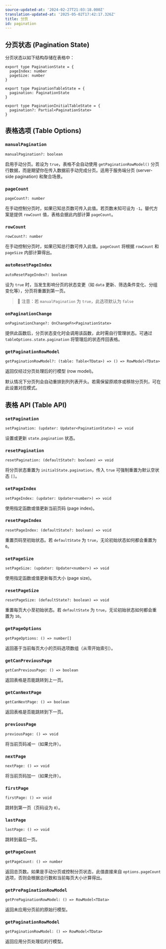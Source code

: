```yaml
---
source-updated-at: '2024-02-27T21:03:18.000Z'
translation-updated-at: '2025-05-02T17:42:17.326Z'
title: 分页
id: pagination
---
```

## 分页状态 (Pagination State)

分页状态以如下结构存储在表格中：

```tsx
export type PaginationState = {
  pageIndex: number
  pageSize: number
}

export type PaginationTableState = {
  pagination: PaginationState
}

export type PaginationInitialTableState = {
  pagination?: Partial<PaginationState>
}
```

## 表格选项 (Table Options)

### `manualPagination`

```tsx
manualPagination?: boolean
```

启用手动分页。若设为 `true`，表格不会自动使用 `getPaginationRowModel()` 分页行数据，而是期望你在传入数据前手动完成分页。适用于服务端分页 (server-side pagination) 和聚合场景。

### `pageCount`

```tsx
pageCount?: number
```

在手动控制分页时，如果已知总页数可传入此值。若页数未知可设为 `-1`。替代方案是提供 `rowCount` 值，表格会据此内部计算 `pageCount`。

### `rowCount`

```tsx
rowCount?: number
```

在手动控制分页时，如果已知总行数可传入此值。`pageCount` 将根据 `rowCount` 和 `pageSize` 内部计算得出。

### `autoResetPageIndex`

```tsx
autoResetPageIndex?: boolean
```

设为 `true` 时，当发生影响分页的状态变更（如 `data` 更新、筛选条件变化、分组变化等），分页将重置到第一页。

> 🧠 注意：若 `manualPagination` 为 `true`，此选项默认为 `false`

### `onPaginationChange`

```tsx
onPaginationChange?: OnChangeFn<PaginationState>
```

提供此函数后，分页状态变化时会调用该函数，此时需自行管理状态。可通过 `tableOptions.state.pagination` 将管理后的状态传回表格。

### `getPaginationRowModel`

```tsx
getPaginationRowModel?: (table: Table<TData>) => () => RowModel<TData>
```

返回仅经过分页处理后的行模型 (row model)。

默认情况下分页列会自动重排到列列表开头。若需保留原顺序或移除分页列，可在此设置对应模式。

## 表格 API (Table API)

### `setPagination`

```tsx
setPagination: (updater: Updater<PaginationState>) => void
```

设置或更新 `state.pagination` 状态。

### `resetPagination`

```tsx
resetPagination: (defaultState?: boolean) => void
```

将分页状态重置为 `initialState.pagination`，传入 `true` 可强制重置为默认空状态 `[]`。

### `setPageIndex`

```tsx
setPageIndex: (updater: Updater<number>) => void
```

使用指定函数或值更新当前页码 (page index)。

### `resetPageIndex`

```tsx
resetPageIndex: (defaultState?: boolean) => void
```

重置页码至初始状态。若 `defaultState` 为 `true`，无论初始状态如何都会重置为 `0`。

### `setPageSize`

```tsx
setPageSize: (updater: Updater<number>) => void
```

使用指定函数或值更新每页大小 (page size)。

### `resetPageSize`

```tsx
resetPageSize: (defaultState?: boolean) => void
```

重置每页大小至初始状态。若 `defaultState` 为 `true`，无论初始状态如何都会重置为 `10`。

### `getPageOptions`

```tsx
getPageOptions: () => number[]
```

返回基于当前每页大小的页码选项数组（从零开始索引）。

### `getCanPreviousPage`

```tsx
getCanPreviousPage: () => boolean
```

返回表格是否能跳转到上一页。

### `getCanNextPage`

```tsx
getCanNextPage: () => boolean
```

返回表格是否能跳转到下一页。

### `previousPage`

```tsx
previousPage: () => void
```

将当前页码减一（如果允许）。

### `nextPage`

```tsx
nextPage: () => void
```

将当前页码加一（如果允许）。

### `firstPage`

```tsx
firstPage: () => void
```

跳转到第一页（页码设为 `0`）。

### `lastPage`

```tsx
lastPage: () => void
```

跳转到最后一页。

### `getPageCount`

```tsx
getPageCount: () => number
```

返回总页数。如果是手动分页或控制分页状态，此值直接来自 `options.pageCount` 选项，否则会根据总行数和当前每页大小计算得出。

### `getPrePaginationRowModel`

```tsx
getPrePaginationRowModel: () => RowModel<TData>
```

返回未应用分页前的原始行模型。

### `getPaginationRowModel`

```tsx
getPaginationRowModel: () => RowModel<TData>
```

返回应用分页处理后的行模型。
